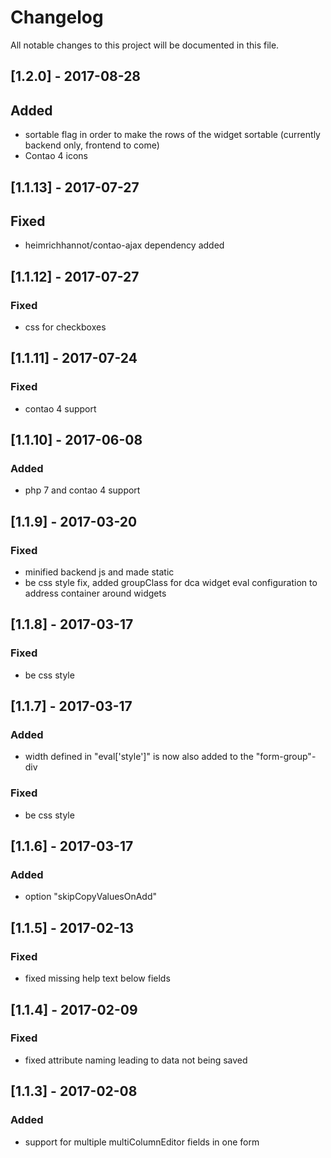 # Changelog
All notable changes to this project will be documented in this file.

## [1.2.0] - 2017-08-28

## Added
- sortable flag in order to make the rows of the widget sortable (currently backend only, frontend to come)
- Contao 4 icons

## [1.1.13] - 2017-07-27

## Fixed
- heimrichhannot/contao-ajax dependency added

## [1.1.12] - 2017-07-27

### Fixed
- css for checkboxes

## [1.1.11] - 2017-07-24

### Fixed
- contao 4 support

## [1.1.10] - 2017-06-08

### Added
- php 7 and contao 4 support

## [1.1.9] - 2017-03-20

### Fixed
- minified backend js and made static
- be css style fix, added groupClass for dca widget eval configuration to address container around widgets

## [1.1.8] - 2017-03-17

### Fixed
- be css style

## [1.1.7] - 2017-03-17

### Added
- width defined in "eval['style']" is now also added to the "form-group"-div

### Fixed
- be css style

## [1.1.6] - 2017-03-17

### Added
- option "skipCopyValuesOnAdd"

## [1.1.5] - 2017-02-13

### Fixed
- fixed missing help text below fields

## [1.1.4] - 2017-02-09

### Fixed
- fixed attribute naming leading to data not being saved

## [1.1.3] - 2017-02-08

### Added
- support for multiple multiColumnEditor fields in one form
